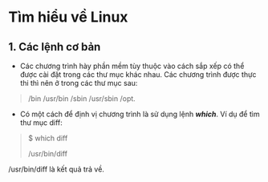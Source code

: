 # Tìm hiểu về Linux
## 1. Các lệnh cơ bản
* Các chương trình hày phần mềm tùy thuộc vào cách sắp xếp có thể được cài đặt trong các thư mục khác nhau. Các chương trình được thực thi thì nên ở trong các thư mục sau:
>/bin 
>/usr/bin 
>/sbin 
>/usr/sbin 
>/opt. 
* Có một cách để định vị chương trình là sử dụng lệnh ***which***. Ví dụ để tìm thư mục diff:
>$ which diff 
>
>/usr/bin/diff 

/usr/bin/diff là kết quả trả về.
